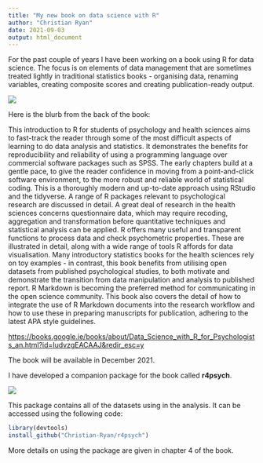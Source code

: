 ```yaml
---
title: "My new book on data science with R"
author: "Christian Ryan"
date: 2021-09-03
output: html_document
---
```




For the past couple of years I have been working on a book using R for data science. The focus is on elements of data management that are sometimes treated lightly in traditional statistics books - organising data, renaming variables, creating composite scores and creating publication-ready output. 

![](/book/book_files/book.jpg)

Here is the blurb from the back of the book: 

This introduction to R for students of psychology and health sciences aims to fast-track the reader through some of the most difficult aspects of learning to do data analysis and statistics. It demonstrates the benefits for reproducibility and reliability of using a programming language over commercial software packages such as SPSS. The early chapters build at a gentle pace, to give the reader confidence in moving from a point-and-click software environment, to the more robust and reliable world of statistical coding. This is a thoroughly modern and up-to-date approach using RStudio and the tidyverse. A range of R packages relevant to psychological research are discussed in detail. A great deal of research in the health sciences concerns questionnaire data, which may require recoding, aggregation and transformation before quantitative techniques and statistical analysis can be applied. R offers many useful and transparent functions to process data and check psychometric properties. These are illustrated in detail, along with a wide range of tools R affords for data visualisation. Many introductory statistics books for the health sciences rely on toy examples - in contrast, this book benefits from utilising open datasets from published psychological studies, to both motivate and demonstrate the transition from data manipulation and analysis to published report. R Markdown is becoming the preferred method for communicating in the open science community. This book also covers the detail of how to integrate the use of R Markdown documents into the research workflow and how to use these in preparing manuscripts for publication, adhering to the latest APA style guidelines. 

https://books.google.ie/books/about/Data_Science_with_R_for_Psychologists_an.html?id=IudvzgEACAAJ&redir_esc=y

The book will be available in December 2021. 

I have developed a companion package for the book called **r4psych**. 

![](/book/book_files/hex_r4psych.png)

This package contains all of the datasets using in the analysis. It can be accessed using the following code: 


```r
library(devtools)
install_github("Christian-Ryan/r4psych")
```
 
More details on using the package are given in chapter 4 of the book.
